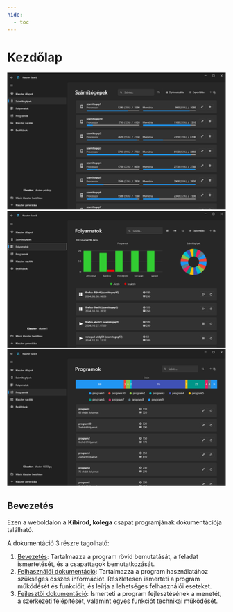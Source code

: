 ```yaml
---
hide:
  - toc
---
```


# Kezdőlap

<div id="homepage-images">
   <img src="./img/felhasznaloi/szamitogep/computer-landing-page.png"/>
   <img src="./img/felhasznaloi/folyamat/frontpage.png"/>
   <img src="./img/felhasznaloi/program/program-list.png"/>
</div>

## Bevezetés

Ezen a weboldalon a **Kibirod, kolega** csapat programjának dokumentációja található.

A dokumentáció 3 részre tagolható:

1. [Bevezetés](bevezetes/programrol.md): Tartalmazza a program rövid bemutatását, a feladat ismertetését,
   és a csapattagok bemutatkozását.
2. [Felhasználói dokumentáció](felhasznaloi/mukodes.md): Tartalmazza a program használatához szükséges összes információt.
   Részletesen ismerteti a program működését és funkcióit, és leírja a lehetséges felhasználói eseteket.
3. [Fejlesztői dokumentáció](fejlesztoi/fejlesztes.md): Ismerteti a program fejlesztésének a menetét, a szerkezeti felépítését,
   valamint egyes funkciót technikai működését.
